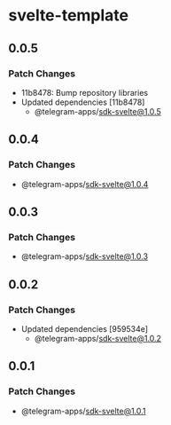 # svelte-template

## 0.0.5

### Patch Changes

- 11b8478: Bump repository libraries
- Updated dependencies [11b8478]
  - @telegram-apps/sdk-svelte@1.0.5

## 0.0.4

### Patch Changes

- @telegram-apps/sdk-svelte@1.0.4

## 0.0.3

### Patch Changes

- @telegram-apps/sdk-svelte@1.0.3

## 0.0.2

### Patch Changes

- Updated dependencies [959534e]
  - @telegram-apps/sdk-svelte@1.0.2

## 0.0.1

### Patch Changes

- @telegram-apps/sdk-svelte@1.0.1
